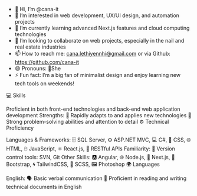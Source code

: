 - 👋 Hi, I’m @cana-it
- 👀 I’m interested in web development, UX/UI design, and automation projects
- 🌱 I’m currently learning advanced Next.js features and cloud computing technologies
- 💞️ I’m looking to collaborate on web projects, especially in the nail and real estate industries
- 📫 How to reach me: cana.lethiyennhi@gmail.com or via Github: https://github.com/cana-it
- 😄 Pronouns: She
- ⚡ Fun fact: I’m a big fan of minimalist design and enjoy learning new tech tools on weekends!

💻 Skills

Proficient in both front-end technologies and back-end web application development
Strengths:
🚀 Rapidly adapts to and applies new technologies
🧠 Strong problem-solving abilities and attention to detail
⚙️ Technical Proficiency

Languages & Frameworks:
🗄️ SQL Server, ⚙️ ASP.NET MVC, 💻 C#, 🎨 CSS, 🌐 HTML, 🖱️ JavaScript, ⚛️ React.js, 🔗 RESTful APIs
Familiarity:
📂 Version control tools: SVN, Git
Other Skills:
🅰️ Angular, 🌐 Node.js, 🚀 Next.js, 🎨 Bootstrap, 🌀 TailwindCSS, 🎨 SCSS, 🖼️ Photoshop
🌍 Languages

English:
🗣️ Basic verbal communication
📖 Proficient in reading and writing technical documents in English
